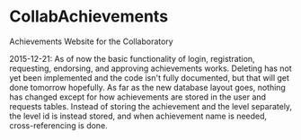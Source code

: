 # CollabAchievements
Achievements Website for the Collaboratory

2015-12-21:
As of now the basic functionality of login, registration, requesting, endorsing, and approving achievements works. Deleting has not yet been implemented
and the code isn't fully documented, but that will get done tomorrow hopefully. As far as the new database layout goes, nothing has changed except for how
achievements are stored in the user and requests tables. Instead of storing the achievement and the level separately, the level id is instead stored, and
when achievement name is needed, cross-referencing is done.
